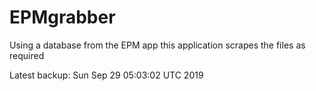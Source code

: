 # EPMgrabber
Using a database from the EPM app this application scrapes the files as required


Latest backup: Sun Sep 29 05:03:02 UTC 2019
